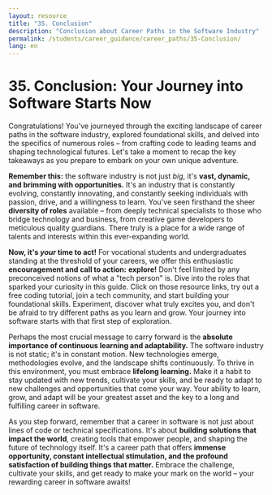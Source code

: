 ```yaml
---
layout: resource
title: "35. Conclusion"
description: "Conclusion about Career Paths in the Software Industry"
permalink: /students/career_guidance/career_paths/35-Conclusion/
lang: en
---
```


# 35. Conclusion: Your Journey into Software Starts Now

Congratulations! You've journeyed through the exciting landscape of career paths in the software industry, explored foundational skills, and delved into the specifics of numerous roles – from crafting code to leading teams and shaping technological futures.  Let's take a moment to recap the key takeaways as you prepare to embark on your own unique adventure.

**Remember this:** the software industry is not just *big*, it's **vast, dynamic, and brimming with opportunities.**  It's an industry that is constantly evolving, constantly innovating, and constantly seeking individuals with passion, drive, and a willingness to learn.  You've seen firsthand the sheer **diversity of roles** available –  from deeply technical specialists to those who bridge technology and business, from creative game developers to meticulous quality guardians.  There truly is a place for a wide range of talents and interests within this ever-expanding world.

**Now, it's *your* time to act!**  For vocational students and undergraduates standing at the threshold of your careers, we offer this enthusiastic **encouragement and call to action:** **explore!**  Don't feel limited by any preconceived notions of what a "tech person" is.  Dive into the roles that sparked your curiosity in this guide.  Click on those resource links, try out a free coding tutorial, join a tech community, and start building your foundational skills.  Experiment, discover what truly excites you, and don't be afraid to try different paths as you learn and grow. Your journey into software starts with that first step of exploration.

Perhaps the most crucial message to carry forward is the **absolute importance of continuous learning and adaptability.** The software industry is not static; it's in constant motion. New technologies emerge, methodologies evolve, and the landscape shifts continuously. To thrive in this environment, you must embrace **lifelong learning.**  Make it a habit to stay updated with new trends, cultivate your skills, and be ready to adapt to new challenges and opportunities that come your way.  Your ability to learn, grow, and adapt will be your greatest asset and the key to a long and fulfilling career in software.

As you step forward, remember that a career in software is not just about lines of code or technical specifications.  It's about **building solutions that impact the world**, creating tools that empower people, and shaping the future of technology itself.  It's a career path that offers **immense opportunity, constant intellectual stimulation, and the profound satisfaction of building things that matter.** Embrace the challenge, cultivate your skills, and get ready to make your mark on the world – your rewarding career in software awaits!

